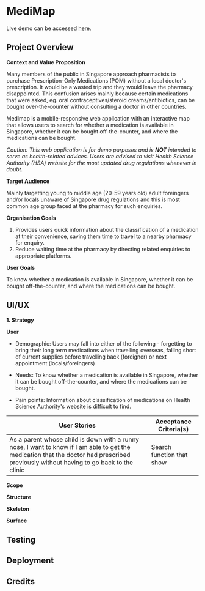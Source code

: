 # MediMap

Live demo can be accessed [here](https://medimap.netlify.app/).

## Project Overview 

**Context and Value Proposition**

Many members of the public in Singapore approach pharmacists to purchase Prescription-Only Medications (POM) without a local doctor's prescription. It would be a wasted trip and they would leave the pharmacy disappointed. This confusion arises mainly because certain medications that were asked, eg. oral contraceptives/steroid creams/antibiotics, can be bought over-the-counter without consulting a doctor in other countries.

Medimap is a mobile-responsive web application with an interactive map that allows users to search for whether a medication is available in Singapore, whether it can be bought off-the-counter, and where the medications can be bought. 

*Caution: This web application is for demo purposes and is **NOT** intended to serve as health-related advices. Users are advised to visit Health Science Authority (HSA) website for the most updated drug regulations whenever in doubt.*   

**Target Audience**

Mainly targetting young to middle age (20-59 years old) adult foreingers and/or locals unaware of Singapore drug regulations and this is most common age group faced at the pharmacy for such enquiries.  

**Organisation Goals** 

1. Provides users quick information about the classification of a medication at their convenience, saving them time to travel to a nearby pharmacy for enquiry. 
2. Reduce waiting time at the pharmacy by directing related enquiries to appropriate platforms.   

**User Goals**

To know whether a medication is available in Singapore, whether it can be bought off-the-counter, and where the medications can be bought. 

## UI/UX 

**1. Strategy**

**User** 

- Demographic: Users may fall into either of the following - forgetting to bring their long term medications when travelling overseas, falling short of current supplies before travelling back (foreigner) or next appointment (locals/foreingers)

- Needs: To know whether a medication is available in Singapore, whether it can be bought off-the-counter, and where the medications can be bought.

- Pain points: Information about classification of medications on Health Science Authority's website is difficult to find. 

| User Stories | Acceptance Criteria(s) |
| ------------ | ---------------------- |
| As a parent whose child is down with a runny nose, I want to know if I am able to get the medication that the doctor had prescribed previously without having to go back to the clinic | Search function that show | 

**Scope** 


**Structure** 


**Skeleton**


**Surface**

## Testing 


## Deployment 


## Credits 